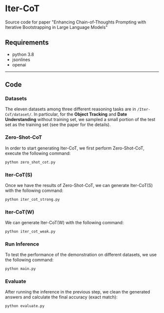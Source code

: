 # Iter-CoT

Source code for paper "Enhancing Chain-of-Thoughts Prompting with Iterative Bootstrapping in Large Language Models"

## Requirements 

 - python 3.8
 - jsonlines
 - openai

***
## Code
### Datasets
The eleven datasets among three different reasoning tasks are in `/Iter-CoT/dataset/`. In particular, for the **Object Tracking** and **Date Understanding** without training set, we sampled a small portion of the test set as the training set (see the paper for the details).
### Zero-Shot-CoT
In order to start generating Iter-CoT, we first perform Zero-Shot-CoT, execute the following command:
```bash
python zero_shot_cot.py
```
### Iter-CoT(S)
Once we have the results of Zero-Shot-CoT, we can generate Iter-CoT(S) with the following command:
```bash
python iter_cot_strong.py
```
### Iter-CoT(W)
We can generate Iter-CoT(W) with the following command:
```bash
python iter_cot_weak.py
```
### Run Inference
To test the performance of the demonstration on different datasets, we use the following command:
```bash
python main.py
```

### Evaluate
After running the inference in the previous step, we clean the generated answers and calculate the final accuracy (exact match):
```bash
python evaluate.py
```
